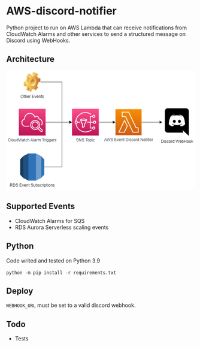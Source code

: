 # AWS-discord-notifier
Python project to run on AWS Lambda that can receive notifications from CloudWatch Alarms and other services to send a structured message on Discord using WebHooks.

## Architecture

![Design Diagram](docs/aws-event-notifier.png)

## Supported Events

* CloudWatch Alarms for SQS
* RDS Aurora Serverless scaling events

## Python

Code writed and tested on Python 3.9

`python -m pip install -r requirements.txt`

## Deploy

`WEBHOOK_URL` must be set to a valid discord webhook.


## Todo

 - Tests